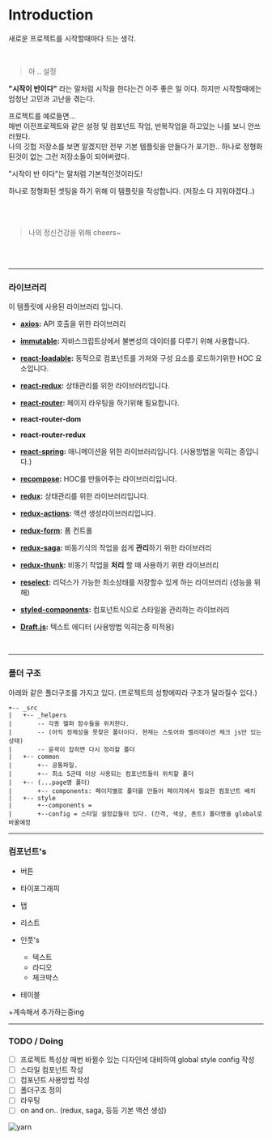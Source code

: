 # Introduction

새로운 프로젝트를 시작할때마다 드는 생각.

<br/>

> 아 .. 설정
> <br/>

**"시작이 반이다"** 라는 말처럼 시작을 한다는건 아주 좋은 일 이다.
하지만 시작할때에는 엄청난 고민과 고난을 겪는다.

프로젝트를 예로들면...<br/>
매번 이전프로젝트와 같은 설정 및 컴포넌트 작업, 반복작업을 하고있는 나를 보니 안쓰러웠다.<br/>
나의 깃헙 저장소를 보면 알겠지만 전부 기본 템플릿을 만들다가 포기한.. 하나로 정형화 된것이 없는 그런 저장소들이 되어버렸다.

"시작이 반 이다"는 말처럼 기본적인것이라도! <br/>

하나로 정형화된 셋팅을 하기 위해 이 템플릿을 작성합니다. (저장소 다 지워야겠다..)

<br/>

<br/>

> 나의 정신건강을 위해  cheers~

<br/>

<br/>

------



### 라이브러리

이 템플릿에 사용된 라이브러리 입니다.

- **[axios](https://github.com/axios/axios):** API 호출을 위한 라이브러리

- **[immutable](https://facebook.github.io/immutable-js/):** 자바스크립트상에서 불변성의 데이터를 다루기 위해 사용합니다.

- **[react-loadable](https://github.com/jamiebuilds/react-loadable):** 동적으로 컴포넌트를 가져와 구성 요소를 로드하기위한 HOC 요소입니다.

- **[react-redux](https://github.com/reactjs/react-redux):** 상태관리를 위한 라이브러리입니다.

- **[react-router](https://github.com/ReactTraining/react-router):** 페이지 라우팅을 하기위해 필요합니다.

- **react-router-dom**

- **react-router-redux**

- **[react-spring](https://github.com/drcmda/react-spring):** 애니메이션을 위한 라이브러리입니다. (사용방법을 익히는 중입니다.)

- **[recompose](https://github.com/acdlite/recompose):** HOC를 만들어주는 라이브러리입니다.

- **[redux](https://github.com/reactjs/redux):** 상태관리를 위한 라이브러리입니다.

- **[redux-actions](https://github.com/redux-utilities/redux-actions):** 액션 생성라이브러리입니다.

- **[redux-form](https://redux-form.com/7.3.0/):** 폼 컨트롤 

- **[redux-saga](https://github.com/redux-saga/redux-saga):** 비동기식의 작업을 쉽게 **관리**하기 위한 라이브러리

- **[redux-thunk](https://github.com/gaearon/redux-thunk):**  비동기 작업을 **처리** 할 때 사용하기 위한 라이브러리

- **[reselect](https://github.com/reduxjs/reselect):** 리덕스가 가능한 최소상태를 저장할수 있게 하는 라이브러리 (성능을 위해)

- **[styled-components](https://github.com/styled-components/styled-components):** 컴포넌트식으로 스타일을 관리하는 라이브러리

- **[Draft.js](https://draftjs.org/):**  텍스트 에디터 (사용방법 익히는중 미적용)

  ​

------



### 폴더 구조

아래와 같은 폴더구조를 가지고 있다. (프로젝트의 성향에따라 구조가 달라질수 있다.)

```
+-- _src
|   +-- _helpers 
|		-- 각종 헬퍼 함수들을 위치한다.
|		-- (아직 정체성을 못찾은 폴더이다. 현재는 스토어와 벨리데이션 체크 js만 있는 상태)
|		-- 윤곽이 잡히면 다시 정리할 폴더
|   +-- common
|		+-- 공통파일.
|		+-- 최소 5군데 이상 사용되는 컴포넌트들이 위치할 폴더
|   +-- (...page명 폴더)
|		+-- components: 페이지별로 폴더를 만들어 페이지에서 필요한 컴포넌트 배치 
|   +-- style
|		+--components =  
|		+--config = 스타일 설정값들이 있다. (간격, 색상, 폰트) 폴더명을 global로 바꿀예정

```



------



### 컴포넌트's

- 버튼
- 타이포그래피
- 탭
- 리스트


- 인풋's
  - 텍스트
  - 라디오
  - 체크박스


- 테이블

+계속해서 추가하는중ing





------



### TODO / Doing

- [ ] 프로젝트 특성상 매번 바뀔수 있는 디자인에 대비하여 global style config 작성
- [ ] 스타일 컴포넌트 작성
- [ ] 컴포넌트 사용방법 작성
- [ ] 폴더구조 정의
- [ ] 라우팅
- [ ] on and on.. (redux, saga, 등등 기본 액션 생성)

![yarn](https://cdn.pixabay.com/photo/2016/08/11/07/41/cat-1584966_960_720.jpg)
